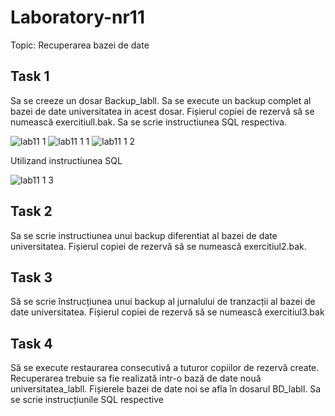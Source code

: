 # Laboratory-nr11

Topic: Recuperarea bazei de date 

## Task 1
Sa se creeze un dosar Backup_labll. Sa se execute un backup complet al bazei de date
universitatea in acest dosar. Fișierul copiei de rezervă să se numească exercitiull.bak. Sa se
scrie instructiunea SQL respectiva.

![lab11 1](https://user-images.githubusercontent.com/43128425/49717226-01f92d00-fc5f-11e8-99bd-a375d6ca2e32.PNG)
![lab11 1 1](https://user-images.githubusercontent.com/43128425/49717227-01f92d00-fc5f-11e8-8720-e745c49e29a5.PNG)
![lab11 1 2](https://user-images.githubusercontent.com/43128425/49717231-04f41d80-fc5f-11e8-91bc-be52289af154.PNG)

Utilizand instructiunea SQL

![lab11 1 3](https://user-images.githubusercontent.com/43128425/49719020-99ad4a00-fc64-11e8-9981-79b53b622656.PNG)

## Task 2
Sa se scrie instructiunea unui backup diferentiat al bazei de date universitatea. Fișierul copiei
de rezervă să se numească exercitiul2.bak.

## Task 3
Să se scrie înstrucțiunea unui backup al jurnalului de tranzacții al bazei de date universitatea.
Fișierul copiei de rezervă să se numească exercitiul3.bak
## Task 4
Să se execute restaurarea consecutivă a tuturor copiilor de rezervă create. Recuperarea trebuie
sa fie realizată intr-o bază de date nouă universitatea_labll. Fișierele bazei de date noi se afla
în dosarul BD_labll. Sa se scrie instrucțiunile SQL respective
